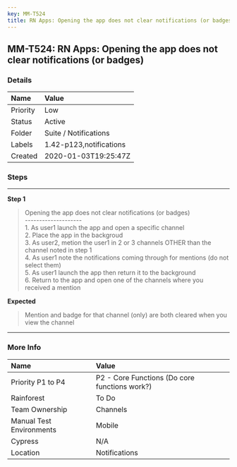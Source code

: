 ```yaml
---
key: MM-T524
title: RN Apps: Opening the app does not clear notifications (or badges)
---
```


## MM-T524: RN Apps: Opening the app does not clear notifications (or badges)

### Details

| Name     | Value                   |
| :------- | :---------------------- |
| Priority | Low                     |
| Status   | Active                  |
| Folder   | Suite / Notifications   |
| Labels   | 1.42-p123,notifications |
| Created  | 2020-01-03T19:25:47Z    |

### Steps

<hr/>

**Step 1**

> <article>Opening the app does not clear notifications (or badges)<br />--------------------<br />1. As user1 launch the app and open a specific channel<br />2. Place the app in the backgroud<br />3. As user2, metion the user1 in 2 or 3 channels OTHER than the channel noted in step 1 <br />4. As user1 note the notifications coming through for mentions (do not select them)<br />5. As user1 launch the app then return it to the background<br />6. Return to the app and open one of the channels where you received a mention</article>

**Expected**

> <article>Mention and badge for that channel (only) are both cleared when you view the channel</article>

<hr/>

### More Info

| Name                     | Value                                         |
| :----------------------- | :-------------------------------------------- |
| Priority P1 to P4        | P2 - Core Functions (Do core functions work?) |
| Rainforest               | To Do                                         |
| Team Ownership           | Channels                                      |
| Manual Test Environments | Mobile                                        |
| Cypress                  | N/A                                           |
| Location                 | Notifications                                 |
